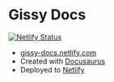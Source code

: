 # Gissy Docs

[![Netlify Status](https://api.netlify.com/api/v1/badges/16ae57de-efb8-4056-a1e3-06b7d5298805/deploy-status)](https://app.netlify.com/sites/gissy-docs/deploys)

- [gissy-docs.netlify.com](https://gissy-docs.netlify.com)
- Created with [Docusaurus](https://docusaurus.io/)
- Deployed to [Netlify](https://www.netlify.com/)
